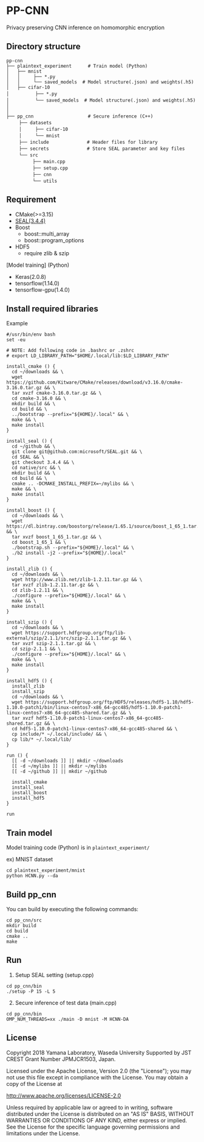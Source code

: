 # PP-CNN
Privacy preserving CNN inference on homomorphic encryption

## Directory structure
```
pp-cnn
├── plaintext_experiment      # Train model (Python)
│   ├── mnist
│   │     ├── *.py
│   │     └── saved_models  # Model structure(.json) and weights(.h5)
│   ├── cifar-10
│   　     ├── *.py
│   　     └── saved_models  # Model structure(.json) and weights(.h5)
│
│
├── pp_cnn                    # Secure inference (C++)
　   ├── datasets
　   │     ├── cifar-10
　   │     └── mnist
　   ├── include              # Header files for library
　   ├── secrets              # Store SEAL parameter and key files
　   └── src
　        ├── main.cpp
　        ├── setup.cpp
　        ├── cnn
　        └── utils
```

## Requirement
- CMake(>=3.15)
- [SEAL(3.4.4)](https://github.com/microsoft/SEAL/tree/3.4.4)
- Boost
  - boost::multi_array
  - boost::program_options
- HDF5
  - require zlib & szip

[Model training] (Python)
- Keras(2.0.8)
- tensorflow(1.14.0)
- tensorflow-gpu(1.4.0)

## Install required libraries
Example
```
#/usr/bin/env bash
set -eu

# NOTE: Add following code in .bashrc or .zshrc
# export LD_LIBRARY_PATH="$HOME/.local/lib:$LD_LIBRARY_PATH"

install_cmake () {
  cd ~/downloads && \
  wget https://github.com/Kitware/CMake/releases/download/v3.16.0/cmake-3.16.0.tar.gz && \
  tar xvzf cmake-3.16.0.tar.gz && \
  cd cmake-3.16.0 && \
  mkdir build && \
  cd build && \
  ../bootstrap --prefix="${HOME}/.local" && \
  make && \
  make install
}

install_seal () {
  cd ~/github && \
  git clone git@github.com:microsoft/SEAL.git && \
  cd SEAL && \
  git checkout 3.4.4 && \
  cd native/src && \
  mkdir build && \
  cd build && \
  cmake .. -DCMAKE_INSTALL_PREFIX=~/mylibs && \
  make && \
  make install
}

install_boost () {
  cd ~/downloads && \
  wget https://dl.bintray.com/boostorg/release/1.65.1/source/boost_1_65_1.tar.gz && \
  tar xvzf boost_1_65_1.tar.gz && \
  cd boost_1_65_1 && \
  ./bootstrap.sh --prefix="${HOME}/.local" && \
  ./b2 install -j2 --prefix="${HOME}/.local"
}

install_zlib () {
  cd ~/downloads && \
  wget http://www.zlib.net/zlib-1.2.11.tar.gz && \
  tar xvzf zlib-1.2.11.tar.gz && \
  cd zlib-1.2.11 && \
  ./configure --prefix="${HOME}/.local" && \
  make && \
  make install
}

install_szip () {
  cd ~/downloads && \
  wget https://support.hdfgroup.org/ftp/lib-external/szip/2.1.1/src/szip-2.1.1.tar.gz && \
  tar xvzf szip-2.1.1.tar.gz && \
  cd szip-2.1.1 && \
  ./configure --prefix="${HOME}/.local" && \
  make && \
  make install
}

install_hdf5 () {
  install_zlib
  install_szip
  cd ~/downloads && \
  wget https://support.hdfgroup.org/ftp/HDF5/releases/hdf5-1.10/hdf5-1.10.0-patch1/bin/linux-centos7-x86_64-gcc485/hdf5-1.10.0-patch1-linux-centos7-x86_64-gcc485-shared.tar.gz && \
  tar xvzf hdf5-1.10.0-patch1-linux-centos7-x86_64-gcc485-shared.tar.gz && \
  cd hdf5-1.10.0-patch1-linux-centos7-x86_64-gcc485-shared && \
  cp include/* ~/.local/include/ && \
  cp lib/* ~/.local/lib/
}

run () {
  [[ -d ~/downloads ]] || mkdir ~/downloads
  [[ -d ~/mylibs ]] || mkdir ~/mylibs
  [[ -d ~/github ]] || mkdir ~/github

  install_cmake
  install_seal
  install_boost
  install_hdf5
}

run
```

## Train model
Model training code (Python) is in `plaintext_experiment/`

ex) MNIST dataset
```
cd plaintext_experiment/mnist
python HCNN.py --da
```

## Build pp_cnn
You can build by executing the following commands:
```
cd pp_cnn/src
mkdir build
cd build
cmake ..
make
```

## Run
1. Setup SEAL setting (setup.cpp)
```
cd pp_cnn/bin
./setup -P 15 -L 5
```
2. Secure inference of test data (main.cpp)
```
cd pp_cnn/bin
OMP_NUM_THREADS=xx ./main -D mnist -M HCNN-DA
```

## License
Copyright 2018 Yamana Laboratory, Waseda University Supported by JST CREST Grant Number JPMJCR1503, Japan.

Licensed under the Apache License, Version 2.0 (the "License"); you may not use this file except in compliance with the License. You may obtain a copy of the License at

http://www.apache.org/licenses/LICENSE-2.0

Unless required by applicable law or agreed to in writing, software distributed under the License is distributed on an "AS IS" BASIS, WITHOUT WARRANTIES OR CONDITIONS OF ANY KIND, either express or implied. See the License for the specific language governing permissions and limitations under the License.
